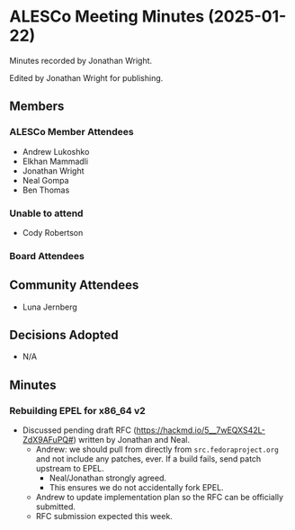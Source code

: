 # ALESCo Meeting Minutes (2025-01-22)
Minutes recorded by Jonathan Wright.

Edited by Jonathan Wright for publishing.

## Members
### ALESCo Member Attendees
- Andrew Lukoshko
- Elkhan Mammadli
- Jonathan Wright
- Neal Gompa
- Ben Thomas

### Unable to attend
- Cody Robertson

### Board Attendees

## Community Attendees
- Luna Jernberg

## Decisions Adopted
  - N/A

## Minutes

### Rebuilding EPEL for x86_64 v2
- Discussed pending draft RFC (https://hackmd.io/5__7wEQXS42L-ZdX9AFuPQ#) written by Jonathan and Neal.
    - Andrew: we should pull from directly from `src.fedoraproject.org` and not include any patches, ever.  If a build fails, send patch upstream to EPEL.
        - Neal/Jonathan strongly agreed.
        - This ensures we do not accidentally fork EPEL.
    - Andrew to update implementation plan so the RFC can be officially submitted.
    - RFC submission expected this week.
